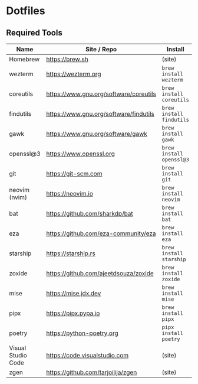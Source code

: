 # Dotfiles

## Required Tools

| Name | Site / Repo | Install |
| ---- | ----------- | ------- |
| Homebrew | https://brew.sh | (site) |
| wezterm | https://wezterm.org | `brew install wezterm` |
| coreutils | https://www.gnu.org/software/coreutils | `brew install coreutils` |
| findutils | https://www.gnu.org/software/findutils | `brew install findutils` |
| gawk | https://www.gnu.org/software/gawk | `brew install gawk` |
| openssl@3 | https://www.openssl.org | `brew install openssl@3` |
| git | https://git-scm.com | `brew install git` |
| neovim (nvim) | https://neovim.io | `brew install neovim` |
| bat | https://github.com/sharkdp/bat | `brew install bat` |
| eza | https://github.com/eza-community/eza | `brew install eza` |
| starship | https://starship.rs | `brew install starship` |
| zoxide | https://github.com/ajeetdsouza/zoxide | `brew install zoxide` |
| mise | https://mise.jdx.dev | `brew install mise` |
| pipx | https://pipx.pypa.io | `brew install pipx` |
| poetry | https://python-poetry.org | `pipx install poetry` |
| Visual Studio Code | https://code.visualstudio.com | (site) |
| zgen | https://github.com/tarjoilija/zgen | (site) |
